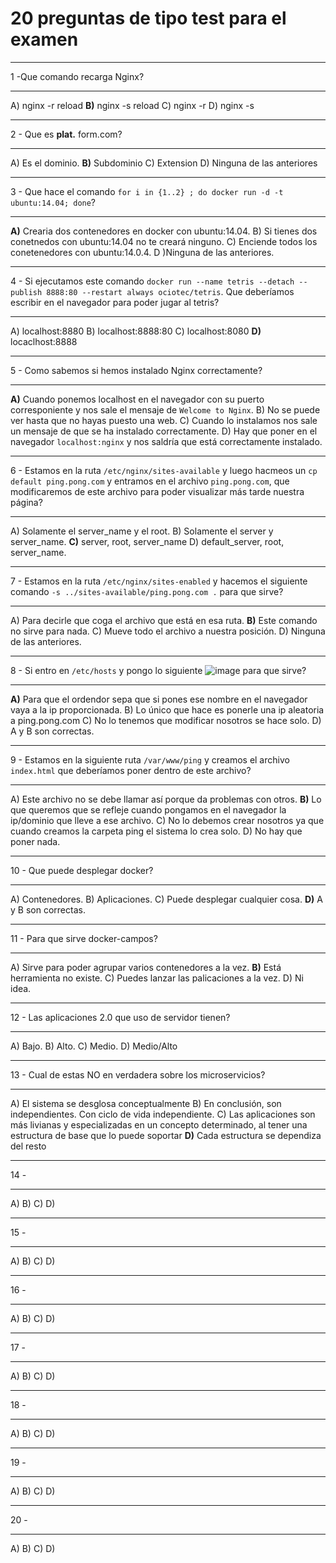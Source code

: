 # 20 preguntas de tipo test para el examen

___
1 -Que comando recarga Nginx? 
___
A) nginx -r reload
**B)** nginx -s reload
C) nginx -r
D) nginx -s
___
2 - Que es **plat.** form.com?
___
A) Es el dominio.
**B)** Subdominio
C) Extension
D) Ninguna de las anteriores
___
3 - Que hace el comando `for i in {1..2} ; do docker run -d -t ubuntu:14.04; done`?
___
**A)** Crearia dos contenedores en docker con ubuntu:14.04.
B) Si tienes dos conetnedos con ubuntu:14.04 no te creará ninguno.
C) Enciende todos los conetenedores con ubuntu:14.0.4.
D )Ninguna de las anteriores.
___
4 - Si ejecutamos este comando `docker run --name tetris --detach --publish 8888:80 --restart always ociotec/tetris`. Que deberíamos escribir en el navegador para poder jugar al tetris?
___
A) localhost:8880
B) localhost:8888:80
C) localhost:8080
**D)** locaclhost:8888
___
5 - Como sabemos si hemos instalado Nginx correctamente?
___
**A)** Cuando ponemos localhost en el navegador con su puerto corresponiente y nos sale el mensaje de `Welcome to Nginx`.
B) No se puede ver hasta que no hayas puesto una web.
C) Cuando lo instalamos nos sale un mensaje de que se ha instalado correctamente.
D) Hay que poner en el navegador `localhost:nginx` y nos saldría que está correctamente instalado.
___
6 - Estamos en la ruta `/etc/nginx/sites-available` y luego hacmeos un `cp default ping.pong.com` y entramos en el archivo `ping.pong.com`, que modificaremos de este archivo para  poder visualizar más tarde nuestra página?
___
A) Solamente el server_name y el root.
B) Solamente el server y server_name.
**C)** server, root, server_name
D) default_server, root, server_name.
___
7 - Estamos en la ruta `/etc/nginx/sites-enabled` y hacemos el siguiente comando `-s ../sites-available/ping.pong.com .` para que sirve?
___
A) Para decirle que coga el archivo que está en esa ruta.
**B)** Este comando no sirve para nada.
C) Mueve todo el archivo a nuestra posición.
D) Ninguna de las anteriores.
___
8 - Si entro en `/etc/hosts` y pongo lo siguiente ![image](https://user-images.githubusercontent.com/101186662/171426560-0ed9b760-8028-4b50-9b05-643c1423110a.png) para que sirve?
___
**A)** Para que el ordendor sepa que si pones ese nombre en el navegador vaya a la ip proporcionada.
B) Lo único que hace es ponerle una ip aleatoria a ping.pong.com
C) No lo tenemos que modificar nosotros se hace solo.
D) A y B son correctas.
___
9 - Estamos en la siguiente ruta `/var/www/ping` y creamos el archivo `index.html` que deberíamos poner dentro de este archivo?
___
A) Este archivo no se debe llamar así porque da problemas con otros.
**B)** Lo que queremos que se refleje cuando pongamos en el navegador la ip/dominio que lleve a ese archivo.
C) No lo debemos crear nosotros ya que cuando creamos la carpeta ping el sistema lo crea solo.
D) No hay que poner nada.
___
10 - Que puede desplegar docker?
___
A) Contenedores.
B) Aplicaciones.
C) Puede desplegar cualquier cosa.
**D)** A y B son correctas.
___
11 - Para que sirve docker-campos?
___
A) Sirve para poder agrupar varios contenedores a la vez.
**B)** Está herramienta no existe.
C) Puedes lanzar las palicaciones a la vez.
D) Ni idea.
___
12 - Las aplicaciones 2.0 que uso de servidor tienen?
___
A) Bajo.
B) Alto.
C) Medio.
D) Medio/Alto
___
13 - Cual de estas NO en verdadera sobre los microservicios?
___
A) El sistema se desglosa conceptualmente
B) En conclusión, son independientes. Con ciclo de vida independiente.
C) Las aplicaciones son más livianas y especializadas en un concepto
determinado, al tener una estructura de base que lo puede soportar
**D)** Cada estructura se dependiza del resto
___
14 - 
___
A)
B)
C)
D)
___
15 - 
___
A)
B)
C)
D)
___
16 - 
___
A)
B)
C)
D)
___
17 - 
___
A)
B)
C)
D)
___
18 - 
___
A)
B)
C)
D)
___
19 - 
___
A)
B)
C)
D)
___
20 - 
___
A)
B)
C)
D)
